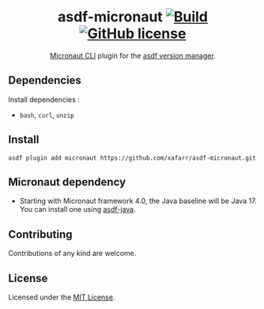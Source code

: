 <div align="center">

# asdf-micronaut [![Build](https://github.com/xafarr/asdf-micronaut/actions/workflows/workflow.yml/badge.svg)](https://github.com/xafarr/asdf-micronaut/actions/workflows/workflow.yml) [![GitHub license](https://img.shields.io/github/license/xafarr/asdf-micronaut)](https://github.com/xafarr/asdf-micronaut/blob/master/LICENSE)

[Micronaut CLI](https://micronaut-projects.github.io/micronaut-starter/latest/guide/#commands) plugin for the [asdf version manager](https://asdf-vm.com).

</div>

## Dependencies

Install dependencies :

  - `bash`, `curl`, `unzip`

## Install

```shell
asdf plugin add micronaut https://github.com/xafarr/asdf-micronaut.git
```

## Micronaut dependency

  - Starting with Micronaut framework 4.0, the Java baseline will be Java 17. You can install one using [asdf-java](https://github.com/halcyon/asdf-java).

## Contributing

Contributions of any kind are welcome.

## License

Licensed under the [MIT License](/LICENSE).
